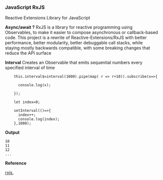 ### JavaScript RxJS
Reactive Extensions Library for JavaScript


**Async/await ?**
RxJS is a library for reactive programming using Observables, to make it easier to compose asynchronous or callback-based code. This project is a rewrite of Reactive-Extensions/RxJS with better performance, better modularity, better debuggable call stacks, while staying mostly backwards compatible, with some breaking changes that reduce the API surface

**Interval**
Creates an Observable that emits sequential numbers every specified interval of time


```node 
    this.interval$=interval(1000).pipe(map( r => r+10)).subscribe(x=>{

      console.log(x);

    });

    let index=0;

    setInterval(()=>{
      index++;
      console.log(index);
    },1000);
```

**Output**

```node
10
11
12
...
```


**Reference**

[rxjs](https://rxjs.dev/api/index/function/interval),